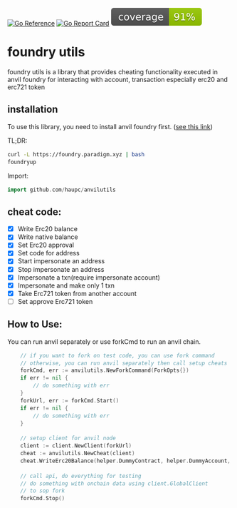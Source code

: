 [![Go Reference](https://pkg.go.dev/badge/github.com/Haupc/anvilutils.svg)](https://pkg.go.dev/github.com/Haupc/anvilutils)
[![Go Report Card](https://goreportcard.com/badge/github.com/haupc/anvilutils)](https://goreportcard.com/report/github.com/haupc/anvilutils)
[![Go Coverage Badge](https://raw.githubusercontent.com/Haupc/anvilutils/badges/.badges/master/coverage.svg)](https://raw.githubusercontent.com/Haupc/anvilutils/badges/.badges/master/coverage.svg)
# foundry utils
foundry utils is a library that provides cheating functionality executed in anvil foundry for interacting with account, transaction especially erc20 and erc721 token

## installation

To use this library, you need to install anvil foundry first. ([see this link](https://book.getfoundry.sh/getting-started/installation))

TL;DR:
```bash
curl -L https://foundry.paradigm.xyz | bash
foundryup
```

Import:
```go
import github.com/haupc/anvilutils
```

## cheat code:

- [x] Write Erc20 balance
- [x] Write native balance
- [x] Set Erc20 approval
- [x] Set code for address
- [x] Start impersonate an address
- [x] Stop impersonate an address
- [x] Impersonate a txn(require impersonate account)
- [x] Impersonate and make only 1 txn
- [x] Take Erc721 token from another account
- [ ] Set approve Erc721 token

## How to Use:

You can run anvil separately or use forkCmd to run an anvil chain.
```go
    // if you want to fork on test code, you can use fork command
    // otherwise, you can run anvil separately then call setup cheats
    forkCmd, err := anvilutils.NewForkCommand(ForkOpts{})
    if err != nil {
        // do something with err
    }
    forkUrl, err := forkCmd.Start()
    if err != nil {
        // do something with err
    }

    // setup client for anvil node
    client := client.NewClient(forkUrl)
    cheat := anvilutils.NewCheat(client)
    cheat.WriteErc20Balance(helper.DummyContract, helper.DummyAccount, big.NewInt(1234567890123))
    
    // call api, do everything for testing
    // do something with onchain data using client.GlobalClient
    // to sop fork
    forkCmd.Stop()
```
